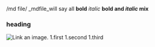 /md file/
_mdfile_will say all
__bold__
*italic*
__bold and *italic* mix__
### heading
![Link an image.](/learn/azure-devops/shared/media/mara.png)
1.first
1.second
1.third

